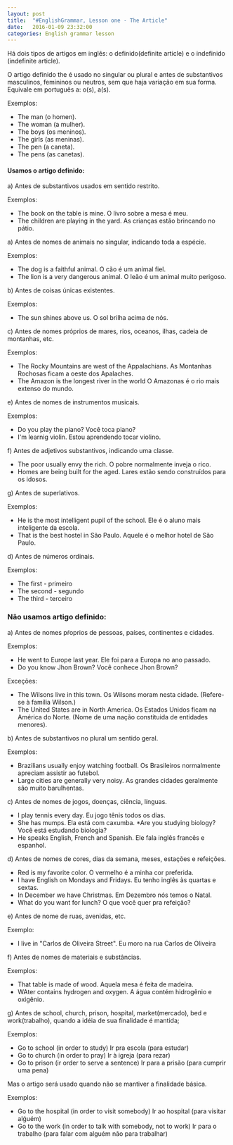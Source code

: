 ```yaml
---
layout: post
title:  "#EnglishGrammar, Lesson one - The Article"
date:   2016-01-09 23:32:00
categories: English grammar lesson
---
```


Há dois tipos de artigos em inglês: o definido(definite article) e o indefinido (indefinite article).

O artigo definido the é usado no singular ou plural e antes de substantivos masculinos, femininos ou neutros, sem que haja variação em sua forma. Equivale em português a: o(s), a(s).

Exemplos:

* The man (o homen).
* The woman (a mulher).
* The boys (os meninos).
* The girls (as meninas).
* The pen (a caneta).
* The pens (as canetas).

#### Usamos o artigo definido:

a) Antes de substantivos usados em sentido restrito.

Exemplos: 

* The book on the table is mine.
	O livro sobre a mesa é meu.
* The children are playing in the yard.
	As crianças estão brincando no pátio.

a) Antes de nomes de animais no singular, indicando toda a espécie.

Exemplos: 

* The dog is a faithful animal.
    O cão é um animal fiel.
* The lion is a very dangerous animal.
    O leão é um animal muito perigoso.

b) Antes de coisas únicas existentes.

Exemplos:

* The sun shines above us.
	O sol brilha acima de nós.

c) Antes de nomes próprios de mares, rios, oceanos, ilhas, cadeia de montanhas, etc.

Exemplos:

* The Rocky Mountains are west of the Appalachians.
	As Montanhas Rochosas ficam a oeste dos Apalaches.
* The Amazon is the longest river in the world
	O Amazonas é o rio mais extenso do mundo.

e) Antes de nomes de instrumentos musicais.

Exemplos:
	
* Do you play the piano?
	Você toca piano?
* I'm learnig violin.
	Estou aprendendo tocar violino.

f) Antes de adjetivos substantivos, indicando uma classe.

* The poor usually envy the rich.
	O pobre normalmente inveja o rico.
* Homes are being built for the aged.
	Lares estão sendo construídos para os idosos.

g) Antes de superlativos.

Exemplos:

* He is the most intelligent pupil of the school.
 	Ele é o aluno mais inteligente da escola.
* That is the best hostel in São Paulo.
	Aquele é o melhor hotel de São Paulo.

d) Antes de números ordinais.

Exemplos:

* The first - primeiro
* The second - segundo
* The third - terceiro


### Não usamos artigo definido:

a) Antes de nomes pŕoprios de pessoas, países, continentes e cidades.

Exemplos:

* He went to Europe last year.
	Ele foi para a Europa no ano passado.
* Do you know Jhon Brown?
	Você conhece Jhon Brown?

Exceções:

* The Wilsons live in this town.
	Os Wilsons moram nesta cidade.
	(Refere-se à família Wilson.)
* The United States are in North America.
	Os Estados Unidos ficam na América do Norte.
	(Nome de uma nação constituida de entidades menores).

b) Antes de substantivos no plural um sentido geral.

Exemplos:

* Brazilians usually enjoy watching football.
	Os Brasileiros normalmente apreciam assistir ao futebol.
* Large cities are generally very noisy.
	As grandes cidades geralmente são muito barulhentas.

c) Antes de nomes de jogos, doenças, ciência, línguas.

* I play tennis every day.
	Eu jogo tênis todos os dias.
* She has mumps.
	Ela está com caxumba.
*Are you studying biology?
	Você está estudando biologia?
* He speaks English, French and Spanish.
	Ele fala inglês francês e espanhol.

d) Antes de nomes de cores, dias da semana, meses, estações e refeições.

* Red is my favorite color.
	O vermelho é a minha cor preferida.
* I have English on Mondays and Fridays.
	Eu tenho inglês às quartas e sextas.
* In December we have Christmas.
	Em Dezembro nós temos o Natal.
* What do you want for lunch?
	O que você quer pra refeição?

e) Antes de nome de ruas, avenidas, etc.

Exemplo:
* I live in "Carlos de Oliveira Street".
Eu moro na rua Carlos de Oliveira

f) Antes de nomes de materiais e substâncias.

Exemplos: 

* That table is made of wood.
	Aquela mesa é feita de madeira.
* WAter contains hydrogen and oxygen.
	A água contém hidrogênio e oxigênio.

g) Antes de school, church, prison, hospital, market(mercado), bed e work(trabalho), quando a idéia de sua finalidade é mantida;

Exemplos:

* Go to school (in order to study)
	Ir pra escola (para estudar)
* Go to church (in order to pray)
	Ir à igreja (para rezar)
* Go to prison (ir order to serve a sentence)
 	Ir para a prisão (para cumprir uma pena)

Mas o artigo será usado quando não se mantiver a finalidade básica.

Exemplos: 

* Go to the hospital (in order to visit somebody)
	Ir ao hospital (para visitar alǵuém)
* Go to the work (in order to talk with somebody, not to work)
	Ir para o trabalho (para falar com alguém não para trabalhar)